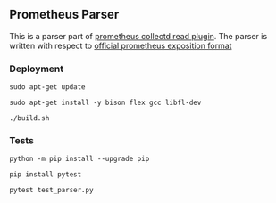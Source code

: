 ## Prometheus Parser
This is a parser part of [prometheus collectd read plugin](https://github.com/collectd/collectd/pull/4338). The parser is written with respect to [official prometheus exposition
format](https://github.com/prometheus/docs/blob/main/content/docs/instrumenting/exposition_formats.md)

### Deployment
```sudo apt-get update```

```sudo apt-get install -y bison flex gcc libfl-dev```

```./build.sh```

### Tests
```python -m pip install --upgrade pip```

```pip install pytest```

```pytest test_parser.py```
